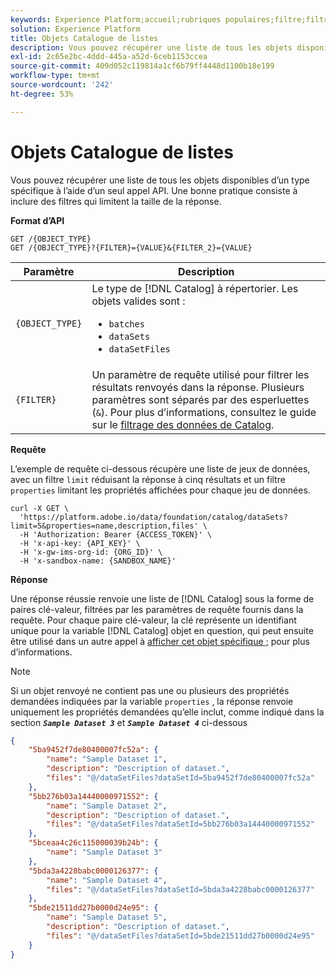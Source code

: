 ```yaml
---
keywords: Experience Platform;accueil;rubriques populaires;filtre;filtre;filtrer les données;filtrer les données
solution: Experience Platform
title: Objets Catalogue de listes
description: Vous pouvez récupérer une liste de tous les objets disponibles d’un type spécifique à l’aide d’un seul appel API. Une bonne pratique consiste à inclure des filtres qui limitent la taille de la réponse.
exl-id: 2c65e2bc-4ddd-445a-a52d-6ceb1153ccea
source-git-commit: 409d052c119814a1cf6b79ff4448d1100b18e199
workflow-type: tm+mt
source-wordcount: '242'
ht-degree: 53%

---
```


# Objets Catalogue de listes

Vous pouvez récupérer une liste de tous les objets disponibles d’un type spécifique à l’aide d’un seul appel API. Une bonne pratique consiste à inclure des filtres qui limitent la taille de la réponse.

**Format d’API**

```http
GET /{OBJECT_TYPE}
GET /{OBJECT_TYPE}?{FILTER}={VALUE}&{FILTER_2}={VALUE}
```

| Paramètre | Description |
| --- | --- |
| `{OBJECT_TYPE}` | Le type de [!DNL Catalog] à répertorier. Les objets valides sont : <ul><li>`batches`</li><li>`dataSets`</li><li>`dataSetFiles`</li></ul> |
| `{FILTER}` | Un paramètre de requête utilisé pour filtrer les résultats renvoyés dans la réponse. Plusieurs paramètres sont séparés par des esperluettes (`&`). Pour plus d’informations, consultez le guide sur le [filtrage des données de Catalog](filter-data.md). |

**Requête**

L’exemple de requête ci-dessous récupère une liste de jeux de données, avec un filtre `limit` réduisant la réponse à cinq résultats et un filtre `properties` limitant les propriétés affichées pour chaque jeu de données.

```shell
curl -X GET \
  'https://platform.adobe.io/data/foundation/catalog/dataSets?limit=5&properties=name,description,files' \
  -H 'Authorization: Bearer {ACCESS_TOKEN}' \
  -H 'x-api-key: {API_KEY}' \
  -H 'x-gw-ims-org-id: {ORG_ID}' \
  -H 'x-sandbox-name: {SANDBOX_NAME}'
```

**Réponse**

Une réponse réussie renvoie une liste de [!DNL Catalog] sous la forme de paires clé-valeur, filtrées par les paramètres de requête fournis dans la requête. Pour chaque paire clé-valeur, la clé représente un identifiant unique pour la variable [!DNL Catalog] objet en question, qui peut ensuite être utilisé dans un autre appel à [afficher cet objet spécifique ;](look-up-object.md) pour plus d’informations.

>[!NOTE]
>
>Si un objet renvoyé ne contient pas une ou plusieurs des propriétés demandées indiquées par la variable `properties` , la réponse renvoie uniquement les propriétés demandées qu’elle inclut, comme indiqué dans la section ***`Sample Dataset 3`*** et ***`Sample Dataset 4`*** ci-dessous

```json
{
    "5ba9452f7de80400007fc52a": {
        "name": "Sample Dataset 1",
        "description": "Description of dataset.",
        "files": "@/dataSetFiles?dataSetId=5ba9452f7de80400007fc52a"
    },
    "5bb276b03a14440000971552": {
        "name": "Sample Dataset 2",
        "description": "Description of dataset.",
        "files": "@/dataSetFiles?dataSetId=5bb276b03a14440000971552"
    },
    "5bceaa4c26c115000039b24b": {
        "name": "Sample Dataset 3"
    },
    "5bda3a4228babc0000126377": {
        "name": "Sample Dataset 4",
        "files": "@/dataSetFiles?dataSetId=5bda3a4228babc0000126377"
    },
    "5bde21511dd27b0000d24e95": {
        "name": "Sample Dataset 5",
        "description": "Description of dataset.",
        "files": "@/dataSetFiles?dataSetId=5bde21511dd27b0000d24e95"
    }
}
```
